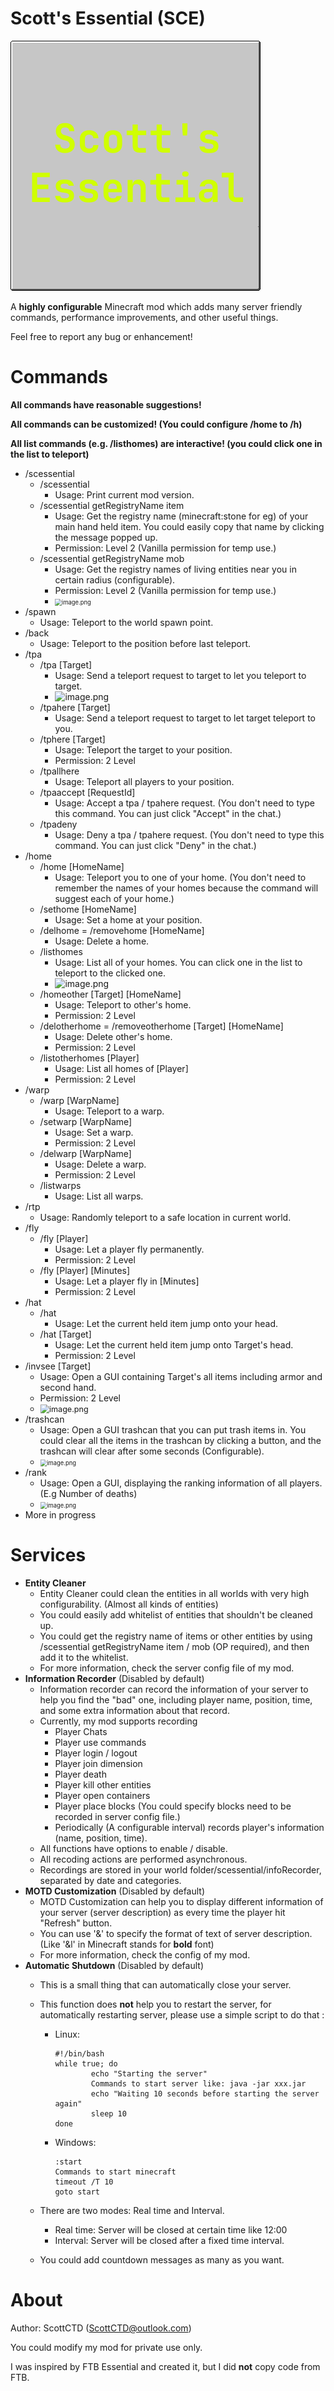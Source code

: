 # Scott's Essential (SCE)

![LOGO](https://raw.githubusercontent.com/ScottCTD/ScottsEssential/Dev/Logo%20400%20400.png)

A **highly configurable** Minecraft mod which adds many server friendly commands, performance improvements, and other useful things.

Feel free to report any bug or enhancement!

# Commands

**All commands have reasonable suggestions!**

**All commands can be customized! (You could configure /home to /h)**

**All list commands (e.g. /listhomes) are interactive! (you could click one in the list to teleport)**

- /scessential
  - /scessential
    - Usage: Print current mod version.
  - /scessential getRegistryName item
      - Usage: Get the registry name (minecraft:stone for eg) of your main hand held item. You could easily copy that name by clicking the message popped up.
      - Permission: Level 2 (Vanilla permission for temp use.)
  - /scessential getRegistryName mob
      - Usage: Get the registry names of living entities near you in certain radius (configurable).
      - Permission: Level 2 (Vanilla permission for temp use.)
      - <img src="https://i.loli.net/2021/01/13/ZmNRGOH14A6qanS.png" alt="image.png" style="zoom:67%;" />
- /spawn 
    - Usage: Teleport to the world spawn point.
- /back
    - Usage: Teleport to the position before last teleport.
- /tpa
    - /tpa [Target]
      - Usage: Send a teleport request to target to let you teleport to target.
      - ![image.png](https://i.loli.net/2021/01/14/G8Ryl6sK7Pox4qH.png)
    - /tpahere [Target]
      - Usage: Send a teleport request to target to let target teleport to you.
    - /tphere [Target]
      - Usage: Teleport the target to your position.
      - Permission: 2 Level
    - /tpallhere
      - Usage: Teleport all players to your position. 
    - /tpaaccept [RequestId]
      - Usage: Accept a tpa / tpahere request. (You don't need to type this command. You can just click "Accept" in the chat.)
    - /tpadeny
      - Usage: Deny a tpa / tpahere request. (You don't need to type this command. You can just click "Deny" in the chat.)
- /home
    - /home [HomeName]
      - Usage: Teleport you to one of your home. (You don't need to remember the names of your homes because the command will suggest each of your home.)
    - /sethome [HomeName]
      - Usage: Set a home at your position.
    - /delhome = /removehome [HomeName]
      - Usage: Delete a home.
    - /listhomes
      - Usage: List all of your homes. You can click one in the list to teleport to the clicked one.
      - ![image.png](https://i.loli.net/2021/01/13/z45M3e7t2BUGFVA.png)
    - /homeother [Target] [HomeName]
      - Usage: Teleport to other's home.
      - Permission: 2 Level
    - /delotherhome = /removeotherhome [Target] [HomeName]
      - Usage: Delete other's home.
      - Permission: 2 Level
    - /listotherhomes [Player]
      - Usage: List all homes of [Player]
      - Permission: 2 Level
- /warp
    - /warp [WarpName]
      - Usage: Teleport to a warp.
    - /setwarp [WarpName]
      - Usage: Set a warp.
      - Permission: 2 Level
    - /delwarp [WarpName]
      - Usage: Delete a warp.
      - Permission: 2 Level
    - /listwarps
      - Usage: List all warps.
- /rtp
    - Usage: Randomly teleport to a safe location in current world.
- /fly
    - /fly [Player]
      - Usage: Let a player fly permanently.
      - Permission: 2 Level
    - /fly [Player] [Minutes]
      - Usage: Let a player fly in [Minutes]
      - Permission: 2 Level
- /hat
    - /hat
        - Usage: Let the current held item jump onto your head.
    - /hat [Target]
        - Usage: Let the current held item jump onto Target's head.
        - Permission: 2 Level
- /invsee [Target]
    - Usage: Open a GUI containing Target's all items including armor and second hand.
    - Permission: 2 Level
    - <img src="https://i.loli.net/2021/01/14/aFYtjO9rHf4unTx.png" alt="image.png" style="zoom:90%;" />
- /trashcan
    - Usage: Open a GUI trashcan that you can put trash items in. You could clear all the items in the trashcan by clicking a button, and the trashcan will clear after some seconds (Configurable). 
    - <img src="https://i.loli.net/2021/01/13/yP8msuVo7LE6Jcj.png" alt="image.png" style="zoom: 67%;" />
- /rank
    - Usage: Open a GUI, displaying the ranking information of all players. (E.g Number of deaths)
    - <img src="https://i.loli.net/2021/01/26/EFRL6bvOcDPkVyi.png" alt="image.png" style="zoom:67%;" />
- More in progress
  

# Services

- **Entity Cleaner**
  - Entity Cleaner could clean the entities in all worlds with very high configurability. (Almost all kinds of entities) 
  - You could easily add whitelist of entities that shouldn't be cleaned up. 
  - You could get the registry name of items or other entities by using /scessential getRegistryName item / mob (OP required), and then add it to the whitelist.
  - For more information, check the server config file of my mod.
- **Information Recorder** (Disabled by default)
  - Information recorder can record the information of your server to help you find the "bad" one, including player name, position, time, and some extra information about that record.
  - Currently, my mod supports recording
    - Player Chats
    - Player use commands
    - Player login / logout
    - Player join dimension
    - Player death
    - Player kill other entities
    - Player open containers
    - Player place blocks (You could specify blocks need to be recorded in server config file.)
    - Periodically (A configurable interval) records player's information (name, position, time).
  - All functions have options to enable / disable.
  - All recoding actions are performed asynchronous.
  - Recordings are stored in your world folder/scessential/infoRecorder, separated by date and categories.
- **MOTD Customization** (Disabled by default)
  - MOTD Customization can help you to display different information of your server (server description) as every time the player hit "Refresh" button.
  - You can use '&' to specify the format of text of server description. (Like '&l' in Minecraft stands for **bold** font)
  - For more information, check the config of my mod.
- **Automatic Shutdown** (Disabled by default)
  - This is a small thing that can automatically close your server.

  - This function does **not** help you to restart the server, for automatically restarting server, please use a simple script to do that :

    - Linux:
      ```shell
      #!/bin/bash
      while true; do
              echo "Starting the server"
              Commands to start server like: java -jar xxx.jar
              echo "Waiting 10 seconds before starting the server again"
              sleep 10
      done
      ```
      
    - Windows:
      
      ```shell
      :start
      Commands to start minecraft
      timeout /T 10
      goto start
      ```
  
  - There are two modes: Real time and Interval.
    
    - Real time: Server will be closed at certain time like 12:00
    - Interval: Server will be closed after a fixed time interval.
    
  - You could add countdown messages as many as you want.

# About

Author: ScottCTD (ScottCTD@outlook.com)

You could modify my mod for private use only.

I was inspired by FTB Essential and created it, but I did **not** copy code from FTB.